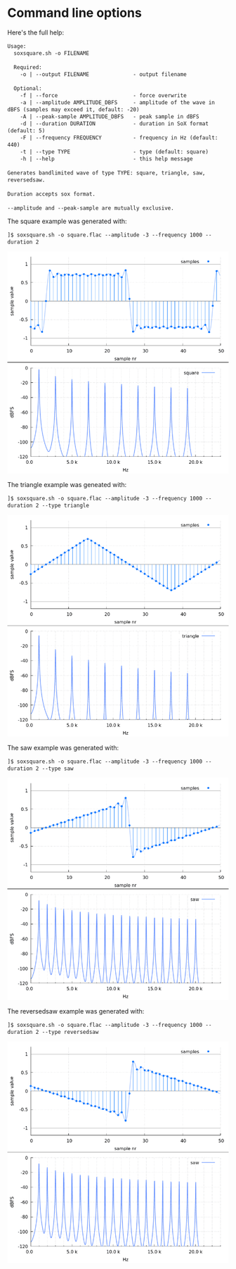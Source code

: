 # Command line options

Here's the full help:

    Usage:
      soxsquare.sh -o FILENAME

      Required:
        -o | --output FILENAME              - output filename

      Optional:
        -f | --force                        - force overwrite
        -a | --amplitude AMPLITUDE_DBFS     - amplitude of the wave in dBFS (samples may exceed it, default: -20)
        -A | --peak-sample AMPLITUDE_DBFS   - peak sample in dBFS
        -d | --duration DURATION            - duration in SoX format (default: 5)
        -F | --frequency FREQUENCY          - frequency in Hz (default: 440)
        -t | --type TYPE                    - type (default: square)
        -h | --help                         - this help message

    Generates bandlimited wave of type TYPE: square, triangle, saw, reversedsaw.

    Duration accepts sox format.

    --amplitude and --peak-sample are mutually exclusive.



The square example was generated with:

    ]$ soxsquare.sh -o square.flac --amplitude -3 --frequency 1000 --duration 2

![square's samples and spectrum](examples/square.png)

The triangle example was geneated with:

    ]$ soxsquare.sh -o square.flac --amplitude -3 --frequency 1000 --duration 2 --type triangle

![triangle's samples and spectrum](examples/triangle.png)

The saw example was generated with:

    ]$ soxsquare.sh -o square.flac --amplitude -3 --frequency 1000 --duration 2 --type saw

![saw's samples and spectrum](examples/saw.png)

The reversedsaw example was generated with:

    ]$ soxsquare.sh -o square.flac --amplitude -3 --frequency 1000 --duration 2 --type reversedsaw

![reversedsaw's samples and spectrum](examples/reversedsaw.png)
